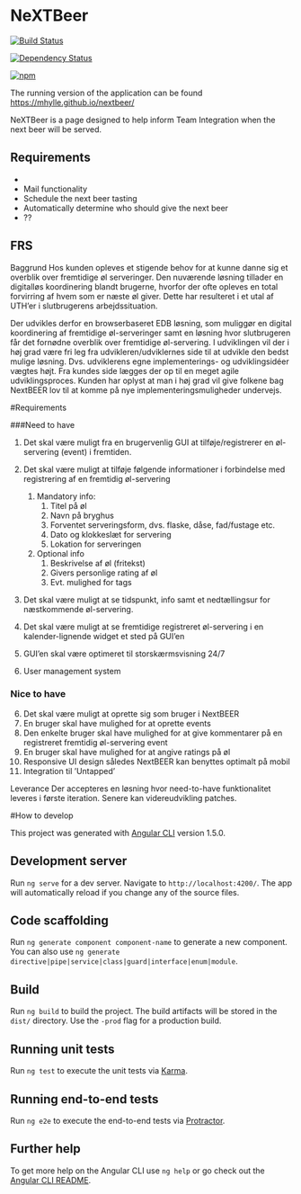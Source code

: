 # NeXTBeer
<!-- Badges section here. -->
[![Build Status](https://travis-ci.org/mhylle/nextbeer.svg?branch=master)](https://travis-ci.org/mhylle/nextbeer)

[![Dependency Status](https://david-dm.org/mhylle/nextbeer.svg)](https://david-dm.org/mhylle/nextbeer.svg)


[![npm](https://img.shields.io/npm/v/npm.svg)]()

<!--[![npm](https://img.shields.io/npm/v/%40angular/cli/next.svg)][npm-badge-url]-->
<!--[![npm](https://img.shields.io/npm/l/@angular/cli.svg)][npm-badge-url]-->
<!--[![npm](https://img.shields.io/npm/dm/@angular/cli.svg)][npm-badge-url]-->

The running version of the application can be found
https://mhylle.github.io/nextbeer/

NeXTBeer is a page designed to help inform Team Integration when the next beer will be served.

## Requirements
* 
* Mail functionality
* Schedule the next beer tasting
* Automatically determine who should give the next beer
* ?? 


## FRS
Baggrund
Hos kunden opleves et stigende behov for at kunne danne sig et overblik over fremtidige øl serveringer. Den nuværende løsning tillader en digitalløs koordinering blandt brugerne, hvorfor der ofte opleves en total forvirring af hvem som er næste øl giver. Dette har resulteret i et utal af UTH’er i slutbrugerens arbejdssituation. 

Der udvikles derfor en browserbaseret EDB løsning, som muliggør en digital koordinering af fremtidige øl-serveringer samt en løsning hvor slutbrugeren får det fornødne overblik over fremtidige øl-servering. I udviklingen vil der i høj grad være fri leg fra udvikleren/udviklernes side til at udvikle den bedst mulige løsning. Dvs. udviklerens egne implementerings- og udviklingsidéer vægtes højt. Fra kundes side lægges der op til en meget agile udviklingsproces. Kunden har oplyst at man i høj grad vil give folkene bag NextBEER lov til at komme på nye implementeringsmuligheder undervejs. 

#Requirements

###Need to have
1.	Det skal være muligt fra en brugervenlig GUI at tilføje/registrerer en øl-servering (event) i fremtiden.
2.	Det skal være muligt at tilføje følgende informationer i forbindelse med registrering af en fremtidig øl-servering
      1.	Mandatory info:
            1. Titel på øl
            1. Navn på bryghus
            1. Forventet serveringsform, dvs. flaske, dåse, fad/fustage etc. 
            1. Dato og klokkeslæt for servering
            1. Lokation for serveringen
      2.	Optional info
            1.	Beskrivelse af øl (fritekst)
            1.	Givers personlige rating af øl
            1.	Evt. mulighed for tags

3. Det skal være muligt at se tidspunkt, info samt et nedtællingsur for næstkommende øl-servering.
4. Det skal være muligt at se fremtidige registreret øl-servering i en kalender-lignende widget et sted på GUI’en
5. GUI’en skal være optimeret til storskærmsvisning 24/7
6. User management system

### Nice to have
6. Det skal være muligt at oprette sig som bruger i NextBEER
7.	En bruger skal have mulighed for at oprette events
8.	Den enkelte bruger skal have mulighed for at give kommentarer på en registreret fremtidig øl-servering event
9.	En bruger skal have mulighed for at angive ratings på øl
10.	Responsive UI design således NextBEER kan benyttes optimalt på mobil
11.	Integration til ’Untapped’ 

Leverance
Der accepteres en løsning hvor need-to-have funktionalitet leveres i første iteration. Senere kan videreudvikling patches.




#How to develop 


This project was generated with [Angular CLI](https://github.com/angular/angular-cli) version 1.5.0.

## Development server

Run `ng serve` for a dev server. Navigate to `http://localhost:4200/`. The app will automatically reload if you change any of the source files.

## Code scaffolding

Run `ng generate component component-name` to generate a new component. You can also use `ng generate directive|pipe|service|class|guard|interface|enum|module`.

## Build

Run `ng build` to build the project. The build artifacts will be stored in the `dist/` directory. Use the `-prod` flag for a production build.

## Running unit tests

Run `ng test` to execute the unit tests via [Karma](https://karma-runner.github.io).

## Running end-to-end tests

Run `ng e2e` to execute the end-to-end tests via [Protractor](http://www.protractortest.org/).

## Further help

To get more help on the Angular CLI use `ng help` or go check out the [Angular CLI README](https://github.com/angular/angular-cli/blob/master/README.md).
